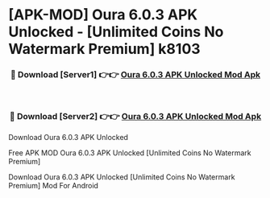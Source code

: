 # [APK-MOD] Oura 6.0.3 APK Unlocked - [Unlimited Coins No Watermark Premium] k8103



<div align="center">
<h3>🔴 Download [Server1] 👉👉 <a href="https://momento.my/?title=Oura_6.0.3_APK_Unlocked">Oura 6.0.3 APK Unlocked Mod Apk</a></h3><br>

<h3>🔴 Download [Server2] 👉👉 <a href="https://momento.my/?title=Oura_6.0.3_APK_Unlocked">Oura 6.0.3 APK Unlocked Mod Apk</a></h3>
</div>



Download Oura 6.0.3 APK Unlocked 

Free APK MOD Oura 6.0.3 APK Unlocked [Unlimited Coins No Watermark Premium]

Download Oura 6.0.3 APK Unlocked [Unlimited Coins No Watermark Premium] Mod For Android
